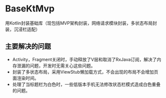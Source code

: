 # BaseKtMvp
用Kotlin封装基础库（现包括MVP架构封装，网络请求模块封装，多状态布局封装，沉浸栏适配）

## 主要解决的问题  
* Activity，Fragment关闭时，手动释放了V层和取消了RxJava订阅，解决了内存泄漏的问题，开发时无需关心这些问题。    
* 封装了多状态布局，采用ViewStub懒加载方式，不会出现的布局不会增加页面渲染时间。  
* 处理了当标题栏为白色时，一些低版本手机无法修改状态栏模式造成白色重叠的问题。  

